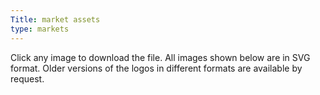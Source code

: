 ```yaml
---
Title: market assets
type: markets
---
```


Click any image to download the file. All images shown below are in SVG format. Older versions of the logos in different formats are available by request.
